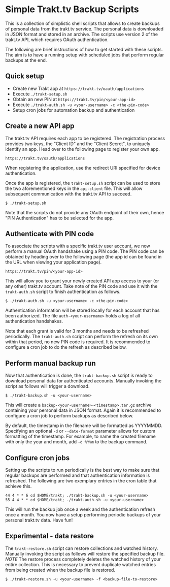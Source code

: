 Simple Trakt.tv Backup Scripts
==============================

This is a collection of simplistic shell scripts that allows to create backups of personal data from the trakt.tv service. The personal data is downloaded in JSON format and stored in an archive. The scripts use version 2 of the trakt.tv API, which requires OAuth authentication.

The following are brief instructions of how to get started with these scripts. The aim is to have a running setup with scheduled jobs that perform regular backups at the end.

Quick setup
-----------

* Create new Trakt app at `https://trakt.tv/oauth/applications`
* Execute `./trakt-setup.sh`
* Obtain an new PIN at `https://trakt.tv/pin/<your-app-id>`
* Execute `./trakt-auth.sh -u <your-username> -c <the-pin-code>`
* Setup cron jobs for automation backup and authentication

Create a new API app
--------------------

The trakt.tv API requires each app to be registered. The registration process provides two keys, the "Client ID" and the "Client Secret", to uniquely identify an app. Head over to the following page to register your own app.

`https://trakt.tv/oauth/applications`

When registering the application, use the redirect URI specified for device authentication.

Once the app is registered, the `trakt-setup.sh` script can be used to store the two aforementioned keys in the `api-client` file. This will allow subsequent communication with the trakt.tv API to succeed.

`$ ./trakt-setup.sh`

Note that the scripts do not provide any OAuth endpoint of their own, hence "PIN Authentication" has to be selected for the app.

Authenticate with PIN code
--------------------------

To associate the scripts with a specific trakt.tv user account, we now perform a manual OAuth handshake using a PIN code. The PIN code can be obtained by heading over to the following page (the app id can be found in the URL when viewing your application page).

`https://trakt.tv/pin/<your-app-id>`

This will allow you to grant your newly created API app access to your (or any other) trakt.tv account. Take note of the PIN code and use it with the `trakt-auth.sh` script to finish authentication as follows.

`$ ./trakt-auth.sh -u <your-username> -c <the-pin-code>`

Authentication information will be stored locally for each account that has been authorized. The file `auth-<your-username>` holds a log of all authentication handshakes.

Note that each grant is valid for 3 months and needs to be refreshed periodically. The `trakt-auth.sh` script can perform the refresh on its own within that period, no new PIN code is required. It is recommended to configure a cron job to do the refresh as described below.

Perform manual backup run
-------------------------

Now that authentication is done, the `trakt-backup.sh` script is ready to download personal data for authenticated accounts. Manually invoking the script as follows will trigger a download.

`$ ./trakt-backup.sh -u <your-username>`

This will create a `backup-<your-username>-<timestamp>.tar.gz` archive containing your personal data in JSON format. Again it is recommended to configure a cron job to perform backups as described below.

By default, the timestamp in the filename will be formatted as YYYYMMDD. Specifying an optional `-d` or `--date-format` parameter allows for custom formatting of the timestamp. For example, to name the created filename with only the year and month, add `-d %Y%m` to the backup command.

Configure cron jobs
-------------------

Setting up the scripts to run periodically is the best way to make sure that regular backups are performed and that authentication information is refreshed. The following are two exemplary entries in the cron table that achieve this.

```
44 4 * * 6 cd $HOME/trakt; ./trakt-backup.sh -u <your-username>
55 4 4 * * cd $HOME/trakt; ./trakt-auth.sh -u <your-username>
```

This will run the backup job once a week and the authentication refresh once a month. You now have a setup performing periodic backups of your personal trakt.tv data. Have fun!

Experimental - data restore
------------

The `trakt-restore.sh` script can restore collections and watched history. Manually invoking the script as follows will restore the specified backup file. *NOTE* The restore process completely deletes the watched history of your entire collection. This is necessary to prevent duplicate watched entries from being created when the backup file is restored.

`$ ./trakt-restore.sh -u <your-username> -f <backup-file-to-restore>`
